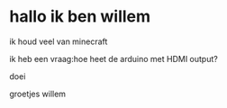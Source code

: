 # hallo ik ben willem 


ik houd veel van minecraft

ik heb een vraag:hoe heet de arduino met HDMI output?



doei 


groetjes willem
